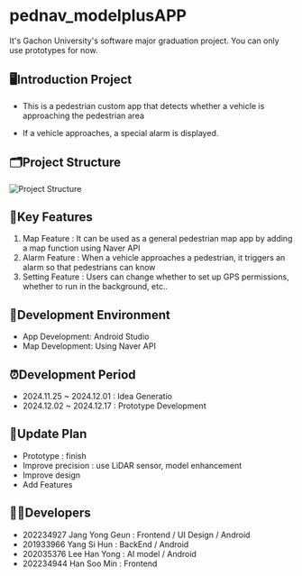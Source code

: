 # pednav_modelplusAPP

It's Gachon University's software major graduation project. You can only use prototypes for now.

## 🖥️Introduction Project
* This is a pedestrian custom app that detects whether a vehicle is approaching the pedestrian area

* If a vehicle approaches, a special alarm is displayed.

## 🗂️Project Structure
  ![Project Structure](https://github.com/teamGachon/pednav_modelplusAPP/blob/main/Project%20Structure.png)

## 🔧Key Features
1. Map Feature : It can be used as a general pedestrian map app by adding a map function using Naver API
2. Alarm Feature : When a vehicle approaches a pedestrian, it triggers an alarm so that pedestrians can know
3. Setting Feature : Users can change whether to set up GPS permissions, whether to run in the background, etc..

## 🔩Development Environment
* App Development: Android Studio
* Map Development: Using Naver API

## ⏰Development Period
* 2024.11.25 ~ 2024.12.01 : Idea Generatio
* 2024.12.02 ~ 2024.12.17 : Prototype Development

## 📆Update Plan
* Prototype : finish
* Improve precision : use LiDAR sensor, model enhancement
* Improve design 
* Add Features

## 👨‍💻Developers
* 202234927 Jang Yong Geun : Frontend / UI Design / Android
* 201933966 Yang Si Hun : BackEnd / Android
* 202035376 Lee Han Yong : AI model / Android
* 202234944 Han Soo Min : Frontend

